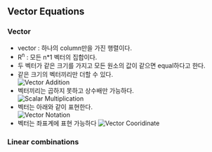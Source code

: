 ## Vector Equations
### Vector
* vector : 하나의 column만을 가진 행렬이다.
* R<sup>n</sup> : 모든 n*1 벡터의 집합이다.
* 두 벡터가 같은 크기를 가지고 모든 원소의 값이 같으면 equal하다고 한다.
* 같은 크기의 벡터끼리만 더할 수 있다.  
  ![Vector Addition]()
* 벡터끼리는 곱하지 못하고 상수배만 가능하다.  
![Scalar Multiplication]()
* 벡터는 아래와 같이 표현한다.  
![Vector Notation]()
* 벡터는 좌표계에 표현 가능하다
![Vector Cooridinate]()

### Linear combinations
